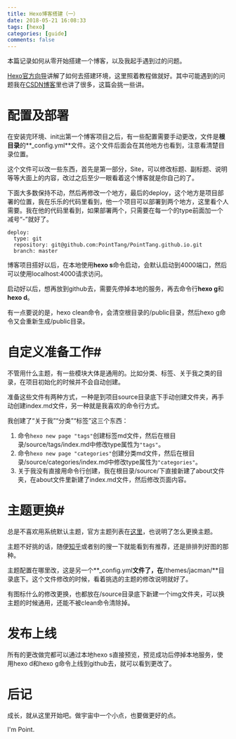 ```yaml
---
title: Hexo博客搭建（一）
date: 2018-05-21 16:08:33
tags: [hexo]
categories: [guide]
comments: false
---
```


本篇记录如何从零开始搭建一个博客，以及我起手遇到过的问题。

[Hexo官方向导](https://hexo.io/zh-cn/docs/index.html "Hexo官方向导")讲解了如何去搭建环境，这里照着教程做就好。其中可能遇到的问题我在[CSDN博客](https://blog.csdn.net/xiaobudian99/article/details/80299569 "CSDN博客")里也讲了很多，这篇会挑一些讲。

<!-- more -->

# 配置及部署 #
在安装完环境、init出第一个博客项目之后，有一些配置需要手动更改，文件是**根目录**的**_config.yml**文件。这个文件后面会在其他地方也看到，注意看清楚目录位置。

这个文件可以改一些东西，首先是第一部分，Site，可以修改标题、副标题、说明等等大面上的内容，改过之后至少一眼看着这个博客就是你自己的了。

下面大多数保持不动，然后再修改一个地方，最后的deploy，这个地方是项目部署的位置，我在乐乐的代码里看到，他一个项目可以部署到两个地方，这里看个人需要。我在他的代码里看到，如果部署两个，只需要在每一个的type前面加一个减号“-”就好了。

```
deploy:
  type: git
  repository: git@github.com:PointTang/PointTang.github.io.git
  branch: master

```

博客项目搭好以后，在本地使用**hexo s**命令启动，会默认启动到4000端口，然后可以使用localhost:4000请求访问。

启动好以后，想再放到github去，需要先停掉本地的服务，再去命令行**hexo g**和**hexo d**。

有一点要说的是，hexo clean命令，会清空根目录的/public目录，然后hexo g命令又会重新生成/public目录。

# 自定义准备工作#
不管用什么主题，有一些模块大体是通用的。比如分类、标签、关于我之类的目录，在项目初始化的时候并不会自动创建。

准备这些文件有两种方式，一种是到项目source目录底下手动创建文件夹，再手动创建index.md文件，另一种就是我喜欢的命令行方式。

我创建了“关于我”“分类”“标签”这三个东西：
1. 命令```hexo new page "tags"```创建标签md文件，然后在根目录/source/tags/index.md中修改type属性为```"tags"```。
2. 命令```hexo new page "categories"```创建分类md文件，然后在根目录/source/categories/index.md中修改type属性为```"categories"```。
3. 关于我没有直接用命令行创建，我在根目录/source/下直接新建了about文件夹，在about文件里新建了index.md文件，然后修改页面内容。

# 主题更换#

总是不喜欢用系统默认主题，官方主题列表在[这里](https://github.com/hexojs/hexo/wiki/Themes "官方主题站")，也说明了怎么更换主题。

主题不好挑的话，随便[知乎](https://www.zhihu.com/question/24422335 "有哪些好看的Hexo主题推荐")或者别的搜一下就能看到有推荐，还是排排列好图的那种。

主题配置在哪里改，这是另一个**_config.yml**文件了，在**/themes/jacman/**目录底下。这个文件修改的时候，看着挑选的主题的修改说明就好了。

有图标什么的修改更换，也都放在/source目录底下新建一个img文件夹，可以换主题的时候通用，还能不被clean命令清除掉。

# 发布上线 #
所有的更改做完都可以通过本地hexo s直接预览，预览成功后停掉本地服务，使用hexo d和hexo g命令上线到github去，就可以看到更改了。

# 后记 #
成长，就从这里开始吧。做宇宙中一个小点，也要做更好的点。

I'm Point. 
